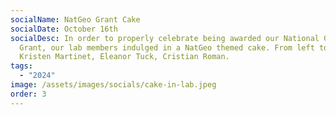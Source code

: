 ```yaml
---
socialName: NatGeo Grant Cake
socialDate: October 16th
socialDesc: In order to properly celebrate being awarded our National Geographic
  Grant, our lab members indulged in a NatGeo themed cake. From left to right,
  Kristen Martinet, Eleanor Tuck, Cristian Roman.
tags:
  - "2024"
image: /assets/images/socials/cake-in-lab.jpeg
order: 3
---
```

